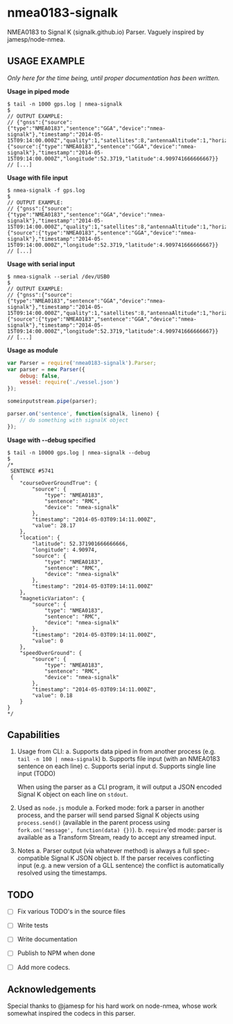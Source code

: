 nmea0183-signalk
================

NMEA0183 to Signal K (signalk.github.io) Parser. Vaguely inspired by jamesp/node-nmea.


USAGE EXAMPLE
-------------

 *Only here for the time being, until proper documentation has been written.*


**Usage in piped mode**

```
$ tail -n 1000 gps.log | nmea-signalk
$
// OUTPUT EXAMPLE:
// {"gnss":{"source":{"type":"NMEA0183","sentence":"GGA","device":"nmea-signalk"},"timestamp":"2014-05-15T09:14:00.000Z","quality":1,"satellites":8,"antennaAltitude":1,"horizontalDilution":0,"geoidalSeparation":47,"differentialAge":0,"differentialReference":0},"position":{"source":{"type":"NMEA0183","sentence":"GGA","device":"nmea-signalk"},"timestamp":"2014-05-15T09:14:00.000Z","longitude":52.3719,"latitude":4.909741666666667}}
// [...]
```


**Usage with file input**

```
$ nmea-signalk -f gps.log
$
// OUTPUT EXAMPLE:
// {"gnss":{"source":{"type":"NMEA0183","sentence":"GGA","device":"nmea-signalk"},"timestamp":"2014-05-15T09:14:00.000Z","quality":1,"satellites":8,"antennaAltitude":1,"horizontalDilution":0,"geoidalSeparation":47,"differentialAge":0,"differentialReference":0},"position":{"source":{"type":"NMEA0183","sentence":"GGA","device":"nmea-signalk"},"timestamp":"2014-05-15T09:14:00.000Z","longitude":52.3719,"latitude":4.909741666666667}}
// [...]
```


**Usage with serial input**

```
$ nmea-signalk --serial /dev/USB0
$
// OUTPUT EXAMPLE:
// {"gnss":{"source":{"type":"NMEA0183","sentence":"GGA","device":"nmea-signalk"},"timestamp":"2014-05-15T09:14:00.000Z","quality":1,"satellites":8,"antennaAltitude":1,"horizontalDilution":0,"geoidalSeparation":47,"differentialAge":0,"differentialReference":0},"position":{"source":{"type":"NMEA0183","sentence":"GGA","device":"nmea-signalk"},"timestamp":"2014-05-15T09:14:00.000Z","longitude":52.3719,"latitude":4.909741666666667}}
// [...]
```


**Usage as module**

```javascript
var Parser = require('nmea0183-signalk').Parser;
var parser = new Parser({ 
	debug: false, 
	vessel: require('./vessel.json') 
});

someinputstream.pipe(parser);

parser.on('sentence', function(signalk, lineno) {
	// do something with signalK object
}); 
```


**Usage with --debug specified**

```
$ tail -n 10000 gps.log | nmea-signalk --debug
$
/*
 SENTENCE #5741
 {
    "courseOverGroundTrue": {
        "source": {
            "type": "NMEA0183",
            "sentence": "RMC",
            "device": "nmea-signalk"
        },
        "timestamp": "2014-05-03T09:14:11.000Z",
        "value": 28.17
    },
    "location": {
        "latitude": 52.371901666666666,
        "longitude": 4.90974,
        "source": {
            "type": "NMEA0183",
            "sentence": "RMC",
            "device": "nmea-signalk"
        },
        "timestamp": "2014-05-03T09:14:11.000Z"
    },
    "magneticVariaton": {
        "source": {
            "type": "NMEA0183",
            "sentence": "RMC",
            "device": "nmea-signalk"
        },
        "timestamp": "2014-05-03T09:14:11.000Z",
        "value": 0
    },
    "speedOverGround": {
        "source": {
            "type": "NMEA0183",
            "sentence": "RMC",
            "device": "nmea-signalk"
        },
        "timestamp": "2014-05-03T09:14:11.000Z",
        "value": 0.18
    }
}
*/
```

Capabilities
------------

1. Usage from CLI:
	a. Supports data piped in from another process (e.g. `tail -n 100 | nmea-signalk`)
	b. Supports file input (with an NMEA0183 sentence on each line)
	c. Supports serial input
	d. Supports single line input (TODO)

	When using the parser as a CLI program, it will output a JSON encoded Signal K object on each line on `stdout`.

2. Used as `node.js` module
	a. Forked mode: fork a parser in another process, and the parser will send parsed Signal K objects using `process.send()` (available in the parent process using `fork.on('message', function(data) {})`).
	b. `require`'ed mode: parser is available as a Transform Stream, ready to accept any streamed input. 

3. Notes
	a. Parser output (via whatever method) is always a full spec-compatible Signal K JSON object
	b. If the parser receives conflicting input (e.g. a new version of a GLL sentence) the conflict is automatically resolved using the timestamps.


TODO
----
- [ ] Fix various TODO's in the source files
- [ ] Write tests
- [ ] Write documentation
- [ ] Publish to NPM when done
- [ ] Add more codecs.


Acknowledgements 
---------------

Special thanks to @jamesp for his hard work on node-nmea, whose work somewhat inspired the codecs in this parser.